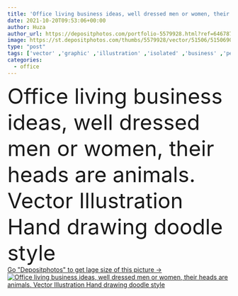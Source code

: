 ```yaml
---
title: 'Office living business ideas, well dressed men or women, their heads are animals. Vector Illustration Hand drawing doodle style'
date: 2021-10-20T09:53:06+00:00
author: Huza
author_url: https://depositphotos.com/portfolio-5579928.html?ref=64678756
image: https://st.depositphotos.com/thumbs/5579928/vector/51506/515069090/api_thumb_450.jpg?forcejpeg=true
type: "post"
tags: ['vector' ,'graphic' ,'illustration' ,'isolated' ,'business' ,'person' ,'people' ,'cute' ,'animal' ,'male' ,'face' ,'man' ,'style' ,'cartoon' ,'character' ,'creative' ,'concept' ,'idea' ,'corporate' ,'office' ,'bear' ,'elegant' ,'stylish' ,'manager' ,'professional' ,'work' ,'job' ,'businessman' ,'lady' ,'layout' ,'fluffy' ,'theme' ,'worker' ,'standing' ,'necktie' ,'successful' ,'showing' ,'doodle' ,'mascot' ,'boss' ,'employee' ,'consultant' ,'minimal' ,'advisor' ,'Rhinoceros' ,'hand drawn' ]
categories: 
  - office
---
```

<div aling="center">
            <font size="60"> Office living business ideas, well dressed men or women, their heads are animals. Vector Illustration Hand drawing doodle style</font>   
</div>
<div>
    <a href='https://st.depositphotos.com/thumbs/5579928/vector/51506/515069090/api_thumb_450.jpg?forcejpeg=true?ref=64678756' target=_blank > Go "Depositphotos" to get lage size of this picture ->
        <img href='https://st.depositphotos.com/thumbs/5579928/vector/51506/515069090/api_thumb_450.jpg?forcejpeg=true?ref=64678756' src='https://st.depositphotos.com/5579928/51506/v/950/depositphotos_515069090-stock-illustration-office-living-business-ideas-well.jpg?forcejpeg=true' alt='Office living business ideas, well dressed men or women, their heads are animals. Vector Illustration Hand drawing doodle style' >
    </a>
</div>
